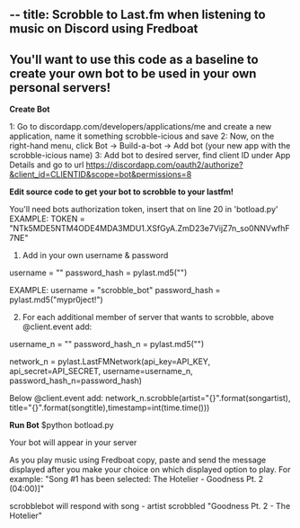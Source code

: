 --
title: Scrobble to Last.fm when listening to music on Discord using Fredboat
--
## You'll want to use this code as a baseline to create your own bot to be used in your own personal servers!

**Create Bot**

1: Go to discordapp.com/developers/applications/me and create a new application, name it something scrobble-icious and save
2: Now, on the right-hand menu, click Bot -> Build-a-bot -> Add bot (your new app with the scrobble-icious name)
3: Add bot to desired server, find client ID under App Details and go to url https://discordapp.com/oauth2/authorize?&client_id=CLIENTID&scope=bot&permissions=8


**Edit source code to get your bot to scrobble to your lastfm!**

You'll need bots authorization token, insert that on line 20 in 'botload.py'
EXAMPLE: TOKEN = "NTk5MDE5NTM4ODE4MDA3MDU1.XSfGyA.ZmD23e7VijZ7n_so0NNVwfhF7NE"

1. Add in your own username & password

username = ""
password_hash = pylast.md5("")

EXAMPLE:
username = "scrobble_bot"
password_hash = pylast.md5("mypr0ject!")

2. For each additional member of server that wants to scrobble, above @client.event add:
 
username_n = ""
password_hash_n = pylast.md5("")

network_n = pylast.LastFMNetwork(api_key=API_KEY, api_secret=API_SECRET,
                         username=username_n, password_hash_n=password_hash)
                    
                    
Below @client.event add:
network_n.scrobble(artist="{}".format(songartist), title="{}".format(songtitle),timestamp=int(time.time()))

**Run Bot**
$python botload.py

Your bot will appear in your server

As you play music using Fredboat copy, paste and send the message displayed after you make your choice on which displayed option to play. 
For example: "Song #1 has been selected: The Hotelier - Goodness Pt. 2 (04:00)]"

scrobblebot will respond with song - artist scrobbled
"Goodness Pt. 2  -  The Hotelier"
